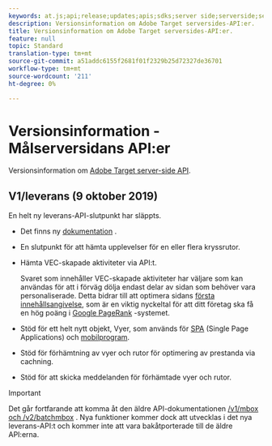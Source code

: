 ```yaml
---
keywords: at.js;api;release;updates;apis;sdks;server side;serverside;server-side;api;delivery api
description: Versionsinformation om Adobe Target serversides-API:er.
title: Versionsinformation om Adobe Target serversides-API:er.
feature: null
topic: Standard
translation-type: tm+mt
source-git-commit: a51addc6155f2681f01f2329b25d72327de36701
workflow-type: tm+mt
source-wordcount: '211'
ht-degree: 0%

---
```



# Versionsinformation - Målserversidans API:er

Versionsinformation om [Adobe Target server-side API](https://developers.adobetarget.com/api/delivery-api/).

## V1/leverans (9 oktober 2019)

En helt ny leverans-API-slutpunkt har släppts.

* Det finns ny [dokumentation](https://developers.adobetarget.com/api/delivery-api/) .
* En slutpunkt för att hämta upplevelser för en eller flera kryssrutor.
* Hämta VEC-skapade aktiviteter via API:t.

   Svaret som innehåller VEC-skapade aktiviteter har väljare som kan användas för att i förväg dölja endast delar av sidan som behöver vara personaliserade. Detta bidrar till att optimera sidans [första innehållsangivelse](https://developers.google.com/web/fundamentals/performance/user-centric-performance-metrics.html), som är en viktig nyckeltal för att ditt företag ska få en hög poäng i [Google PageRank](https://en.wikipedia.org/wiki/PageRank) -systemet.

* Stöd för ett helt nytt objekt, Vyer, som används för [SPA](/help/c-implementing-target/c-implementing-target-for-client-side-web/how-to-deployatjs/target-atjs-single-page-application.md) (Single Page Applications) och [mobilprogram](/help/c-target-mobile-app/target-mobile-app.md).
* Stöd för förhämtning av vyer och rutor för optimering av prestanda via cachning.
* Stöd för att skicka meddelanden för förhämtade vyer och rutor.

>[!IMPORTANT]
>
>Det går fortfarande att komma åt den äldre API-dokumentationen [/v1/mbox och /v2/batchmbox](https://developers.adobetarget.com/api/legacy-api/index.html) . Nya funktioner kommer dock att utvecklas i det nya leverans-API:t och kommer inte att vara bakåtporterade till de äldre API:erna.
